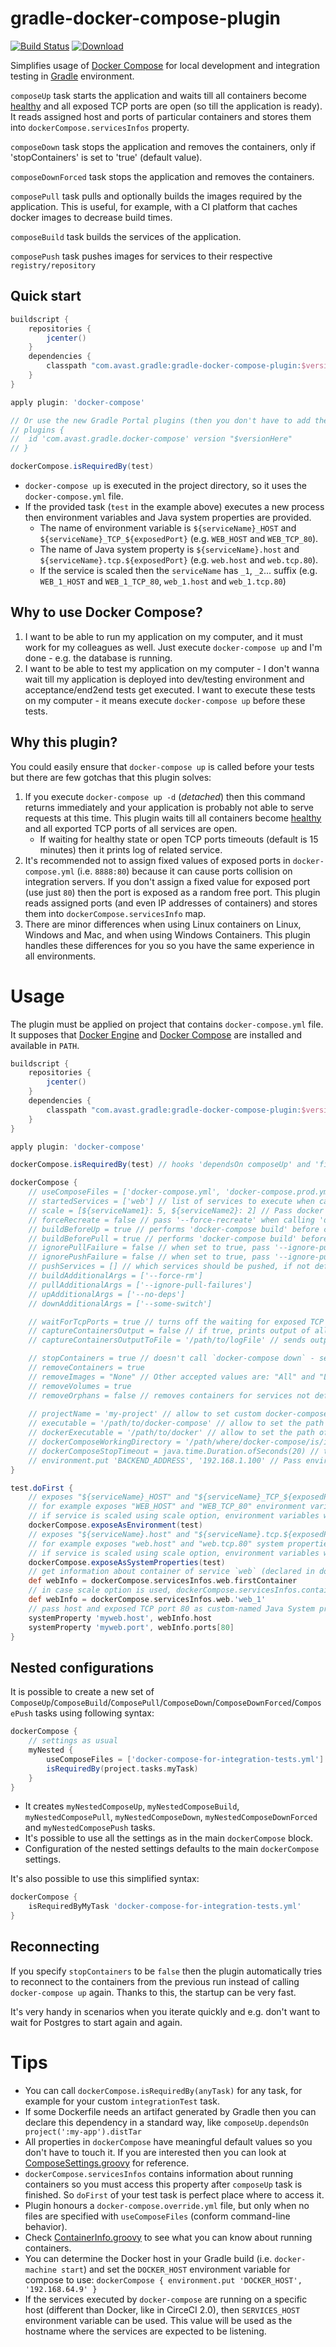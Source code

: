 # gradle-docker-compose-plugin
[![Build Status](https://travis-ci.org/avast/gradle-docker-compose-plugin.svg?branch=master)](https://travis-ci.org/avast/gradle-docker-compose-plugin) [![Download](https://api.bintray.com/packages/avast/maven/gradle-docker-compose-plugin/images/download.svg) ](https://bintray.com/avast/maven/gradle-docker-compose-plugin/_latestVersion)

Simplifies usage of [Docker Compose](https://www.docker.com/docker-compose) for local development and integration testing in [Gradle](https://gradle.org/) environment.

`composeUp` task starts the application and waits till all containers become [healthy](https://docs.docker.com/engine/reference/builder/#healthcheck) and all exposed TCP ports are open (so till the application is ready). It reads assigned host and ports of particular containers and stores them into `dockerCompose.servicesInfos` property.

`composeDown` task stops the application and removes the containers, only if 'stopContainers' is set to 'true' (default value).

`composeDownForced` task stops the application and removes the containers.

`composePull` task pulls and optionally builds the images required by the application. This is useful, for example, with a CI platform that caches docker images to decrease build times.

`composeBuild` task builds the services of the application.

`composePush` task pushes images for services to their respective `registry/repository`

## Quick start
```gradle
buildscript {
    repositories {
        jcenter()
    }
    dependencies {
        classpath "com.avast.gradle:gradle-docker-compose-plugin:$versionHere"
    }
}

apply plugin: 'docker-compose'

// Or use the new Gradle Portal plugins (then you don't have to add the dependency as above):
// plugins {
//  id 'com.avast.gradle.docker-compose' version "$versionHere"
// }

dockerCompose.isRequiredBy(test)
```
* `docker-compose up` is executed in the project directory, so it uses the `docker-compose.yml` file.
* If the provided task (`test` in the example above) executes a new process then environment variables and Java system properties are provided.
  * The name of environment variable is `${serviceName}_HOST` and `${serviceName}_TCP_${exposedPort}` (e.g. `WEB_HOST` and `WEB_TCP_80`).
  * The name of Java system property is `${serviceName}.host` and `${serviceName}.tcp.${exposedPort}` (e.g. `web.host` and `web.tcp.80`).
  * If the service is scaled then the `serviceName` has `_1`, `_2`... suffix (e.g. `WEB_1_HOST` and `WEB_1_TCP_80`, `web_1.host` and `web_1.tcp.80`)

## Why to use Docker Compose?
1. I want to be able to run my application on my computer, and it must work for my colleagues as well. Just execute `docker-compose up` and I'm done - e.g. the database is running. 
2. I want to be able to test my application on my computer - I don't wanna wait till my application is deployed into dev/testing environment and acceptance/end2end tests get executed. I want to execute these tests on my computer - it means execute `docker-compose up` before these tests.

## Why this plugin?
You could easily ensure that `docker-compose up` is called before your tests but there are few gotchas that this plugin solves:

1. If you execute `docker-compose up -d` (_detached_) then this command returns immediately and your application is probably not able to serve requests at this time. This plugin waits till all containers become [healthy](https://docs.docker.com/engine/reference/builder/#healthcheck) and all exported TCP ports of all services are open.
   - If waiting for healthy state or open TCP ports timeouts (default is 15 minutes) then it prints log of related service. 
2. It's recommended not to assign fixed values of exposed ports in `docker-compose.yml` (i.e. `8888:80`) because it can cause ports collision on integration servers. If you don't assign a fixed value for exposed port (use just `80`) then the port is exposed as a random free port. This plugin reads assigned ports (and even IP addresses of containers) and stores them into `dockerCompose.servicesInfo` map.
3. There are minor differences when using Linux containers on Linux, Windows and Mac, and when using Windows Containers. This plugin handles these differences for you so you have the same experience in all environments.

# Usage
The plugin must be applied on project that contains `docker-compose.yml` file. It supposes that [Docker Engine](https://www.docker.com/docker-engine) and [Docker Compose](https://www.docker.com/docker-compose) are installed and available in `PATH`.

```gradle
buildscript {
    repositories {
        jcenter()
    }
    dependencies {
        classpath "com.avast.gradle:gradle-docker-compose-plugin:$versionHere"
    }
}

apply plugin: 'docker-compose'

dockerCompose.isRequiredBy(test) // hooks 'dependsOn composeUp' and 'finalizedBy composeDown', and exposes environment variables and system properties (if possible)

dockerCompose {
    // useComposeFiles = ['docker-compose.yml', 'docker-compose.prod.yml'] // like 'docker-compose -f <file>'; default is empty
    // startedServices = ['web'] // list of services to execute when calling 'docker-compose up' or 'docker-compose pull' (when not specified, all services are executed)
    // scale = [${serviceName1}: 5, ${serviceName2}: 2] // Pass docker compose --scale option like 'docker-compose up --scale serviceName1=5 --scale serviceName2=2'
    // forceRecreate = false // pass '--force-recreate' when calling 'docker-compose up' when set to 'true`
    // buildBeforeUp = true // performs 'docker-compose build' before calling the 'up' command; default is true
    // buildBeforePull = true // performs 'docker-compose build' before calling the 'pull' command; default is true
    // ignorePullFailure = false // when set to true, pass '--ignore-pull-failure' to 'docker-compose pull'
    // ignorePushFailure = false // when set to true, pass '--ignore-push-failure' to 'docker-compose push'
    // pushServices = [] // which services should be pushed, if not defined then upon `composePush` task all defined services in compose file will be pushed (default behaviour)
    // buildAdditionalArgs = ['--force-rm']
    // pullAdditionalArgs = ['--ignore-pull-failures']
    // upAdditionalArgs = ['--no-deps']
    // downAdditionalArgs = ['--some-switch']

    // waitForTcpPorts = true // turns off the waiting for exposed TCP ports opening
    // captureContainersOutput = false // if true, prints output of all containers to Gradle output - very useful for debugging; default is false
    // captureContainersOutputToFile = '/path/to/logFile' // sends output of all containers to a log file

    // stopContainers = true // doesn't call `docker-compose down` - see below the paragraph about reconnecting
    // removeContainers = true
    // removeImages = "None" // Other accepted values are: "All" and "Local"
    // removeVolumes = true
    // removeOrphans = false // removes containers for services not defined in the Compose file
    
    // projectName = 'my-project' // allow to set custom docker-compose project name (defaults to a stable name derived from absolute path of the project), set to null to Docker Compose default (directory name)
    // executable = '/path/to/docker-compose' // allow to set the path of the docker-compose executable (useful if not present in PATH)
    // dockerExecutable = '/path/to/docker' // allow to set the path of the docker executable (useful if not present in PATH)
    // dockerComposeWorkingDirectory = '/path/where/docker-compose/is/invoked/from'
    // dockerComposeStopTimeout = java.time.Duration.ofSeconds(20) // time before docker-compose sends SIGTERM to the running containers after the composeDown task has been started
    // environment.put 'BACKEND_ADDRESS', '192.168.1.100' // Pass environment variable to 'docker-compose' for substitution in compose file
}

test.doFirst {
    // exposes "${serviceName}_HOST" and "${serviceName}_TCP_${exposedPort}" environment variables
    // for example exposes "WEB_HOST" and "WEB_TCP_80" environment variables for service named `web` with exposed port `80`
    // if service is scaled using scale option, environment variables will be exposed for each service instance like "WEB_1_HOST", "WEB_1_TCP_80", "WEB_2_HOST", "WEB_2_TCP_80" and so on
    dockerCompose.exposeAsEnvironment(test)
    // exposes "${serviceName}.host" and "${serviceName}.tcp.${exposedPort}" system properties
    // for example exposes "web.host" and "web.tcp.80" system properties for service named `web` with exposed port `80`
    // if service is scaled using scale option, environment variables will be exposed for each service instance like "web_1.host", "web_1.tcp.80", "web_2.host", "web_2.tcp.80" and so on
    dockerCompose.exposeAsSystemProperties(test)
    // get information about container of service `web` (declared in docker-compose.yml)
    def webInfo = dockerCompose.servicesInfos.web.firstContainer
    // in case scale option is used, dockerCompose.servicesInfos.containerInfos will contain information about all running containers of service. Particular container can be retrieved either by iterating the values of containerInfos map (key is service instance name, for example 'web_1')
    def webInfo = dockerCompose.servicesInfos.web.'web_1'
    // pass host and exposed TCP port 80 as custom-named Java System properties
    systemProperty 'myweb.host', webInfo.host
    systemProperty 'myweb.port', webInfo.ports[80]    
}
```

## Nested configurations
It is possible to create a new set of `ComposeUp`/`ComposeBuild`/`ComposePull`/`ComposeDown`/`ComposeDownForced`/`ComposePush` tasks using following syntax:
```gradle
dockerCompose {
    // settings as usual
    myNested {
        useComposeFiles = ['docker-compose-for-integration-tests.yml']
        isRequiredBy(project.tasks.myTask)
    }
}
```
* It creates `myNestedComposeUp`, `myNestedComposeBuild`, `myNestedComposePull`, `myNestedComposeDown`, `myNestedComposeDownForced` and `myNestedComposePush` tasks.
* It's possible to use all the settings as in the main `dockerCompose` block.
* Configuration of the nested settings defaults to the main `dockerCompose` settings.

It's also possible to use this simplified syntax:
```gradle
dockerCompose {
    isRequiredByMyTask 'docker-compose-for-integration-tests.yml'
}
```

## Reconnecting
If you specify `stopContainers` to be `false` then the plugin automatically tries to reconnect to the containers from the previous run
 instead of calling `docker-compose up` again. Thanks to this, the startup can be very fast.

It's very handy in scenarios when you iterate quickly and e.g. don't want to wait for Postgres to start again and again.

# Tips
* You can call `dockerCompose.isRequiredBy(anyTask)` for any task, for example for your custom `integrationTest` task.
* If some Dockerfile needs an artifact generated by Gradle then you can declare this dependency in a standard way, like `composeUp.dependsOn project(':my-app').distTar`
* All properties in `dockerCompose` have meaningful default values so you don't have to touch it. If you are interested then you can look at [ComposeSettings.groovy](/src/main/groovy/com/avast/gradle/dockercompose/ComposeSettings.groovy) for reference.
* `dockerCompose.servicesInfos` contains information about running containers so you must access this property after `composeUp` task is finished. So `doFirst` of your test task is perfect place where to access it.
* Plugin honours a `docker-compose.override.yml` file, but only when no files are specified with `useComposeFiles` (conform command-line behavior).
* Check [ContainerInfo.groovy](/src/main/groovy/com/avast/gradle/dockercompose/ContainerInfo.groovy) to see what you can know about running containers.
* You can determine the Docker host in your Gradle build (i.e. `docker-machine start`) and set the `DOCKER_HOST` environment variable for compose to use: `dockerCompose { environment.put 'DOCKER_HOST', '192.168.64.9' }`
* If the services executed by `docker-compose` are running on a specific host (different than Docker, like in CirceCI 2.0), then `SERVICES_HOST` environment variable can be used. This value will be used as the hostname where the services are expected to be listening.
